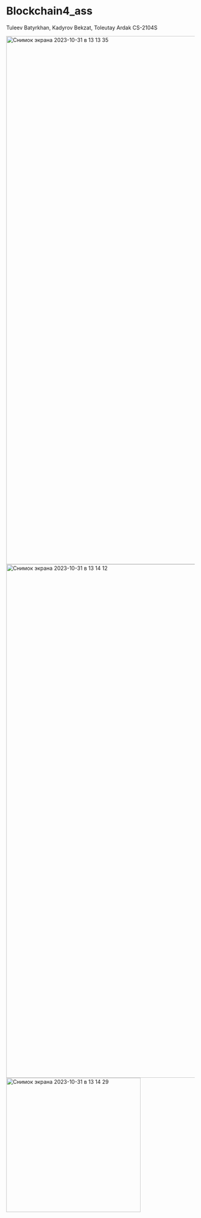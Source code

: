# Blockchain4_ass
Tuleev Batyrkhan, Kadyrov Bekzat, Toleutay Ardak CS-2104S

<img width="1412" alt="Снимок экрана 2023-10-31 в 13 13 35" src="https://github.com/Jertataq/Blockchain/blob/main/screen/Screen1">

<img width="1373" alt="Снимок экрана 2023-10-31 в 13 14 12" src="https://github.com/Jertataq/Blockchain/blob/main/screen/Screen2">
<img width="359" alt="Снимок экрана 2023-10-31 в 13 14 29" src="https://github.com/Jertataq/Blockchain/blob/main/screen/Screen3">
